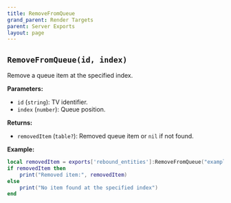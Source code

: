 ```yaml
---
title: RemoveFromQueue
grand_parent: Render Targets
parent: Server Exports
layout: page
---
```


## `RemoveFromQueue(id, index)`
Remove a queue item at the specified index.

**Parameters:**
- `id` (`string`): TV identifier.
- `index` (`number`): Queue position.

**Returns:**
- `removedItem` (`table?`): Removed queue item or `nil` if not found.

**Example:**
```lua
local removedItem = exports['rebound_entities']:RemoveFromQueue("exampleTV", 2)
if removedItem then
    print("Removed item:", removedItem)
else
    print("No item found at the specified index")
end
```